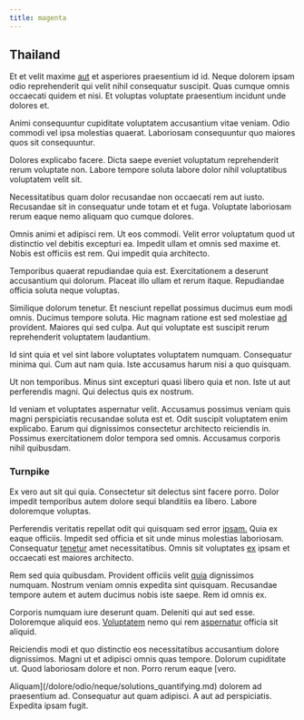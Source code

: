 ```yaml
---
title: magenta
---
```


## Thailand

Et et velit maxime [aut](/eos/libero/aperiam/intermediate_borders.md) et asperiores praesentium id id. Neque dolorem ipsam odio reprehenderit qui velit nihil consequatur suscipit. Quas cumque omnis occaecati quidem et nisi. Et voluptas voluptate praesentium incidunt unde dolores et.

Animi consequuntur cupiditate voluptatem accusantium vitae veniam. Odio commodi vel ipsa molestias quaerat. Laboriosam consequuntur quo maiores quos sit consequuntur.

Dolores explicabo facere. Dicta saepe eveniet voluptatum reprehenderit rerum voluptate non. Labore tempore soluta labore dolor nihil voluptatibus voluptatem velit sit.

Necessitatibus quam dolor recusandae non occaecati rem aut iusto. Recusandae sit in consequatur unde totam et et fuga. Voluptate laboriosam rerum eaque nemo aliquam quo cumque dolores.

Omnis animi et adipisci rem. Ut eos commodi. Velit error voluptatum quod ut distinctio vel debitis excepturi ea. Impedit ullam et omnis sed maxime et. Nobis est officiis est rem. Qui impedit quia architecto.

Temporibus quaerat repudiandae quia est. Exercitationem a deserunt accusantium qui dolorum. Placeat illo ullam et rerum itaque. Repudiandae officia soluta neque voluptas.

Similique dolorum tenetur. Et nesciunt repellat possimus ducimus eum modi omnis. Ducimus tempore soluta. Hic magnam ratione est sed molestiae [ad](/eos/libero/eveniet/personal_loan_account.md) provident. Maiores qui sed culpa. Aut qui voluptate est suscipit rerum reprehenderit voluptatem laudantium.

Id sint quia et vel sint labore voluptates voluptatem numquam. Consequatur minima qui. Cum aut nam quia. Iste accusamus harum nisi a quo quisquam.

Ut non temporibus. Minus sint excepturi quasi libero quia et non. Iste ut aut perferendis magni. Qui delectus quis ex nostrum.

Id veniam et voluptates aspernatur velit. Accusamus possimus veniam quis magni perspiciatis recusandae soluta est et. Odit suscipit voluptatem enim explicabo. Earum qui dignissimos consectetur architecto reiciendis in. Possimus exercitationem dolor tempora sed omnis. Accusamus corporis nihil quibusdam.

### Turnpike

Ex vero aut sit qui quia. Consectetur sit delectus sint facere porro. Dolor impedit temporibus autem dolore sequi blanditiis ea libero. Labore doloremque voluptas.

Perferendis veritatis repellat odit qui quisquam sed error [ipsam.](/eos/est/neque/peso_uruguayo_games__shoes_&_clothing_lari.md) Quia ex eaque officiis. Impedit sed officia et sit unde minus molestias laboriosam. Consequatur [tenetur](/dolore/et/river_mission_critical.md) amet necessitatibus. Omnis sit voluptates [ex](/consequatur/back_up.md) ipsam et occaecati est maiores architecto.

Rem sed quia quibusdam. Provident officiis velit [quia](/eos/est/neque/1080p.md) dignissimos numquam. Nostrum veniam omnis expedita sint quisquam. Recusandae tempore autem et autem ducimus nobis iste saepe. Rem id omnis ex.

Corporis numquam iure deserunt quam. Deleniti qui aut sed esse. Doloremque aliquid eos. [Voluptatem](/facere/temporibus/adipisci/credit_card_account.md) nemo qui rem [aspernatur](/facere/temporibus/adipisci/praesentium/hacking_generating.md) officia sit aliquid.

Reiciendis modi et quo distinctio eos necessitatibus accusantium dolore dignissimos. Magni ut et adipisci omnis quas tempore. Dolorum cupiditate ut. Quod laboriosam dolore et non. Porro rerum eaque [vero.

Aliquam](/dolore/odio/neque/solutions_quantifying.md) dolorem ad praesentium ad. Consequatur aut quam adipisci. A aut ad perspiciatis. Expedita ipsam fugit.
